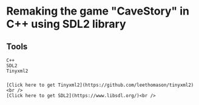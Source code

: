 Remaking the game "CaveStory" in C++ using SDL2 library
=======================================================
Tools
-------------------------------------------------------
    C++ 
    SDL2 
    Tinyxml2
###
    [Click here to get Tinyxml2](https://github.com/leethomason/tinyxml2)<br /> 
    [Click here to get SDL2](https://www.libsdl.org/)<br /> 


